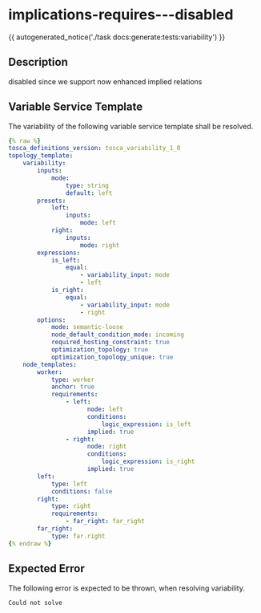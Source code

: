 # implications-requires---disabled

{{ autogenerated_notice('./task docs:generate:tests:variability') }}

## Description

disabled since we support now enhanced implied relations

## Variable Service Template

The variability of the following variable service template shall be resolved.

```yaml linenums="1"
{% raw %}
tosca_definitions_version: tosca_variability_1_0
topology_template:
    variability:
        inputs:
            mode:
                type: string
                default: left
        presets:
            left:
                inputs:
                    mode: left
            right:
                inputs:
                    mode: right
        expressions:
            is_left:
                equal:
                    - variability_input: mode
                    - left
            is_right:
                equal:
                    - variability_input: mode
                    - right
        options:
            mode: semantic-loose
            node_default_condition_mode: incoming
            required_hosting_constraint: true
            optimization_topology: true
            optimization_topology_unique: true
    node_templates:
        worker:
            type: worker
            anchor: true
            requirements:
                - left:
                      node: left
                      conditions:
                          logic_expression: is_left
                      implied: true
                - right:
                      node: right
                      conditions:
                          logic_expression: is_right
                      implied: true
        left:
            type: left
            conditions: false
        right:
            type: right
            requirements:
                - far_right: far_right
        far_right:
            type: far.right
{% endraw %}
```





## Expected Error

The following error is expected to be thrown, when resolving variability.

```text linenums="1"
Could not solve
```
